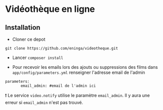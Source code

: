 # Vidéothèque en ligne

## Installation

* Cloner ce depot

`git clone https://github.com/eninga/videotheque.git`

* Lancer `composer install`

* Pour recevoir les emails lors des ajouts ou suppressions des films dans `app/config/parameters.yml` renseigner l'adresse email de l'admin

```
parameters:
       email_admin: #email de l'admin ici

```
:heavy_exclamation_mark: Le service `video.notify` utilise le paramètre `email_admin`.
Il y aura une erreur si `email_admin` n'est pas trouvé.

  
